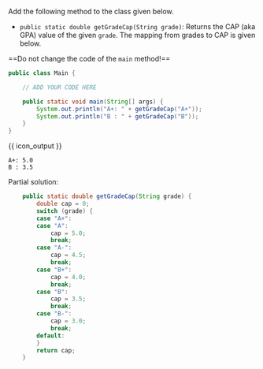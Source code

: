 <panel type="dark" header="###  <small><small>{{ icon_important }} [Key Exercise] `getGradeCap` Method</small></small>" expanded >

Add the following method to the class given below.

* `public static double getGradeCap(String grade)`: Returns the CAP (aka GPA) value of the given `grade`. The mapping from grades to CAP is given below.

<div class="indented">

<include src="../branching/q-gradeHelper.md#capConversion" />

</div>

==Do not change the code of the `main` method!==

```java
public class Main {

    // ADD YOUR CODE HERE

    public static void main(String[] args) {
        System.out.println("A+: " + getGradeCap("A+"));
        System.out.println("B : " + getGradeCap("B"));
    }
}
```
{{ icon_output }}
```
A+: 5.0
B : 3.5
```

<panel type="seamless" header="Hint">

Partial solution:
```java
    public static double getGradeCap(String grade) {
        double cap = 0;
        switch (grade) {
        case "A+":
        case "A":
            cap = 5.0;
            break;
        case "A-":
            cap = 4.5;
            break;
        case "B+":
            cap = 4.0;
            break;
        case "B":
            cap = 3.5;
            break;
        case "B-":
            cap = 3.0;
            break;
        default:
        }
        return cap;
    }
```

</panel>
</panel>
